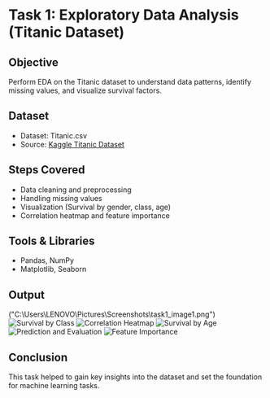 # Task 1: Exploratory Data Analysis (Titanic Dataset)

## Objective
Perform EDA on the Titanic dataset to understand data patterns, identify missing values, and visualize survival factors.

## Dataset
- Dataset: Titanic.csv
- Source: [Kaggle Titanic Dataset](https://www.kaggle.com/datasets/yasserh/titanic-dataset)

## Steps Covered
- Data cleaning and preprocessing
- Handling missing values
- Visualization (Survival by gender, class, age)
- Correlation heatmap and feature importance

## Tools & Libraries
- Pandas, NumPy
- Matplotlib, Seaborn

## Output
("C:\Users\LENOVO\Pictures\Screenshots\task1_image1.png")
![Survival by Class]("C:\Users\LENOVO\Pictures\Screenshots\task1_image2.png")
![Correlation Heatmap]("C:\Users\LENOVO\Pictures\Screenshots\task1_image3.png")
![Survival by Age]("C:\Users\LENOVO\Pictures\Screenshots\task1_image4.png")
![Prediction and Evaluation]("C:\Users\LENOVO\Pictures\Screenshots\task1_image5.png")
![Feature Importance]("C:\Users\LENOVO\Pictures\Screenshots\task1_image6.png")


## Conclusion
This task helped to gain key insights into the dataset and set the foundation for machine learning tasks.
